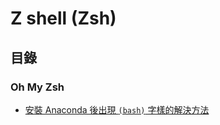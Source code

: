 # Z shell (Zsh)

## 目錄

### Oh My Zsh

* [安裝 Anaconda 後出現 `(bash)` 字樣的解決方法](/shell/zsh/remove-base-after-installing-anaconda/)
